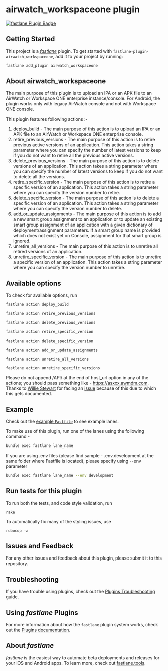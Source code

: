 # airwatch_workspaceone plugin

[![fastlane Plugin Badge](https://rawcdn.githack.com/fastlane/fastlane/master/fastlane/assets/plugin-badge.svg)](https://rubygems.org/gems/fastlane-plugin-airwatch_workspaceone)

## Getting Started

This project is a [_fastlane_](https://github.com/fastlane/fastlane) plugin. To get started with `fastlane-plugin-airwatch_workspaceone`, add it to your project by running:

```bash
fastlane add_plugin airwatch_workspaceone
```

## About airwatch_workspaceone

The main purpose of this plugin is to upload an IPA or an APK file to an AirWatch or Workspace ONE enterprise instance/console. For Android, the plugin works only with legacy AirWatch console and not with Workspace ONE console.

This plugin features following actions :-
1. deploy_build - The main purpose of this action is to upload an IPA or an APK file to an AirWatch or Workspace ONE enterprise console.
2. retire_previous_versions - The main purpose of this action is to retire previous active versions of an application. This action takes a string parameter where you can specify the number of latest versions to keep if you do not want to retire all the previous active versions.
3. delete_previous_versions - The main purpose of this action is to delete versions of an application. This action takes a string parameter where you can specify the number of latest versions to keep if you do not want to delete all the versions.
4. retire_specific_version - The main purpose of this action is to retire a specific version of an application. This action takes a string parameter where you can specify the version number to retire.
5. delete_specific_version - The main purpose of this action is to delete a specific version of an application. This action takes a string parameter where you can specify the version number to delete.
6. add_or_update_assignments - The main purpose of this action is to add a new smart group assignment to an application or to update an existing smart group assignment of an application with a given dictionary of deployment/assignment parameters. If a smart group name is provided which does not exist yet on Console, assignment for that smart group is ignored.
7. unretire_all_versions - The main purpose of this action is to unretire all retired versions of an application.
8. unretire_specific_version - The main purpose of this action is to unretire a specific version of an application. This action takes a string parameter where you can specify the version number to unretire.

## Available options

To check for available options, run

```bash
fastlane action deploy_build
```
```bash
fastlane action retire_previous_versions
```
```bash
fastlane action delete_previous_versions
```
```bash
fastlane action retire_specific_version
```
```bash
fastlane action delete_specific_version
```
```bash
fastlane action add_or_update_assignments
```
```bash
fastlane action unretire_all_versions
```
```bash
fastlane action unretire_specific_versions
```
Please do not append /API/ at the end of host_url option in any of the actions; you should pass something like - https://asxxx.awmdm.com. Thanks to [Willie Stewart](https://github.com/wstewartii) for facing an [issue](https://github.com/letsbondiway/fastlane-plugin-airwatch_workspaceone/issues/2) because of this due to which this gets documented.
## Example

Check out the [example `Fastfile`](fastlane/Fastfile) to see example lanes.

To make use of this plugin, run one of the lanes using the following command -

```bash
bundle exec fastlane lane_name
```
If you are using .env files (please find sample - .env.development at the same folder where Fastfile is located), please specify using --env parameter

```bash
bundle exec fastlane lane_name --env development
```

## Run tests for this plugin

To run both the tests, and code style validation, run

```
rake
```

To automatically fix many of the styling issues, use
```
rubocop -a
```

## Issues and Feedback

For any other issues and feedback about this plugin, please submit it to this repository.

## Troubleshooting

If you have trouble using plugins, check out the [Plugins Troubleshooting](https://docs.fastlane.tools/plugins/plugins-troubleshooting/) guide.

## Using _fastlane_ Plugins

For more information about how the `fastlane` plugin system works, check out the [Plugins documentation](https://docs.fastlane.tools/plugins/create-plugin/).

## About _fastlane_

_fastlane_ is the easiest way to automate beta deployments and releases for your iOS and Android apps. To learn more, check out [fastlane.tools](https://fastlane.tools).
